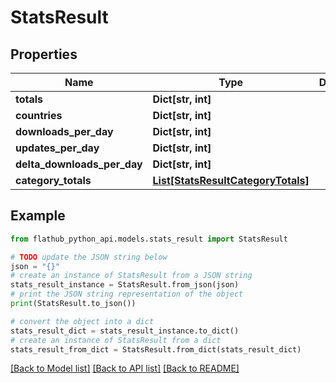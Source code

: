# StatsResult


## Properties

Name | Type | Description | Notes
------------ | ------------- | ------------- | -------------
**totals** | **Dict[str, int]** |  | 
**countries** | **Dict[str, int]** |  | 
**downloads_per_day** | **Dict[str, int]** |  | 
**updates_per_day** | **Dict[str, int]** |  | 
**delta_downloads_per_day** | **Dict[str, int]** |  | 
**category_totals** | [**List[StatsResultCategoryTotals]**](StatsResultCategoryTotals.md) |  | 

## Example

```python
from flathub_python_api.models.stats_result import StatsResult

# TODO update the JSON string below
json = "{}"
# create an instance of StatsResult from a JSON string
stats_result_instance = StatsResult.from_json(json)
# print the JSON string representation of the object
print(StatsResult.to_json())

# convert the object into a dict
stats_result_dict = stats_result_instance.to_dict()
# create an instance of StatsResult from a dict
stats_result_from_dict = StatsResult.from_dict(stats_result_dict)
```
[[Back to Model list]](../README.md#documentation-for-models) [[Back to API list]](../README.md#documentation-for-api-endpoints) [[Back to README]](../README.md)


